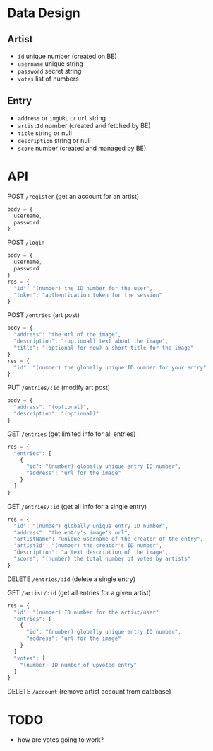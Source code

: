 
# Data Design

## Artist

- `id` unique number (created on BE)
- `username` unique string
- `password` secret string
- `votes` list of numbers

## Entry

- `address` or `imgURL` or `url` string
- `artistId` number (created and fetched by BE)
- `title` string or null
- `description` string or null
- `score` number (created and managed by BE)

# API

POST `/register` (get an account for an artist)
```js
body = {
  username,
  password
}
```

POST `/login`
```js
body = {
  username,
  password
}
res = {
  "id": "(number) the ID number for the user",
  "token": "authentication token for the session"
}
```

POST `/entries` (art post)
```js
body = {
  "address": "the url of the image",
  "description": "(optional) text about the image",
  "title": "(optional for now) a short title for the image"
}
res = {
  "id": "(number) the globally unique ID number for your entry"
}
```

PUT `/entries/:id` (modify art post)
```js
body = {
  "address": "(optional)",
  "description": "(optional)"
}
```

GET `/entries` (get limited info for all entries)
```js
res = {
  "entries": [
    {
      "id": "(number) globally unique entry ID number",
      "address": "url for the image"
    }
  ]
}
```

GET `/entries/:id` (get all info for a single entry)
```js
res = {
  "id": "(number) globally unique entry ID number",
  "address": "the entry's image's url",
  "artistName": "unique username of the creator of the entry",
  "artistId": "(number) the creator's ID number",
  "description": "a text description of the image",
  "score": "(number) the total number of votes by artists"
}
```

DELETE `/entries/:id` (delete a single entry)

GET `/artist/:id` (get all entries for a given artist)
```js
res = {
  "id": "(number) ID number for the artist/user"
  "entries": [
    {
      "id": "(number) globally unique entry ID number",
      "address": "url for the image"
    }
  ]
  "votes": [
    "(number) ID number of upvoted entry"
  ]
}
```

DELETE `/account` (remove artist account from database)

# TODO

- how are votes going to work?
